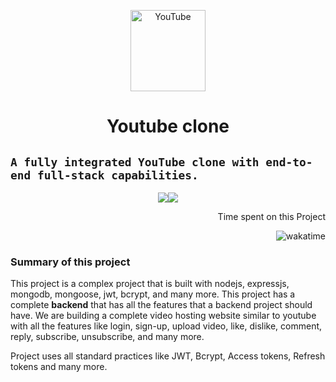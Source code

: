 <p align="center" href="https://www.youtube.com/@shehza-d"><img align="center" src="https://raw.githubusercontent.com/rahuldkjain/github-profile-readme-generator/master/src/images/icons/Social/youtube.svg" alt="YouTube" height="130" width="120" /></p>

<h1 align="center">Youtube clone</h1>

## `A fully integrated YouTube clone with end-to-end full-stack capabilities.`

<p align="center">
<img src="https://skillicons.dev/icons?i=ts,react,redux,tailwind" /><img src="https://skillicons.dev/icons?i=express,mongodb,postman,aws" />
</p>

<p align="right">Time spent on this Project</p> <p align="right"><img src="https://wakatime.com/badge/user/2b9bc0da-3bf8-4082-b333-bc011089fbbb/project/018ba2d5-5532-448c-91fc-ffdac923679c.svg" alt="wakatime"></p>

### Summary of this project

<!-- <a href="https://wakatime.com/@shehzad"><img src="https://wakatime.com/badge/user/2b9bc0da-3bf8-4082-b333-bc011089fbbb.svg?style=for-the-badge" alt="Total time coded since Oct 2 2022" /></a> -->

This project is a complex project that is built with nodejs, expressjs, mongodb, mongoose, jwt, bcrypt, and many more. This project has a complete **backend** that has all the features that a backend project should have. We are building a complete video hosting website similar to youtube with all the features like login, sign-up, upload video, like, dislike, comment, reply, subscribe, unsubscribe, and many more.

Project uses all standard practices like JWT, Bcrypt, Access tokens, Refresh tokens and many more.

<!-- Aggregation -->
